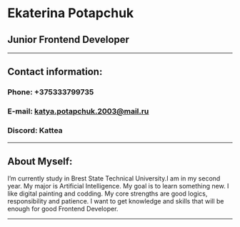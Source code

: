 
# Ekaterina Potapchuk
## Junior Frontend Developer
---
## Contact information:
### Phone: +375333799735
### E-mail: katya.potapchuk.2003@mail.ru
### Discord: Kattea
---
## About Myself:
I’m currently study in Brest State Technical University.I am in my second year. My major is Artificial Intelligence. My goal is to learn something new. I like digital painting and codding. My core strengths are good logics, responsibility and patience. I want to get knowledge and skills that will be enough for good Frontend Developer.

---

